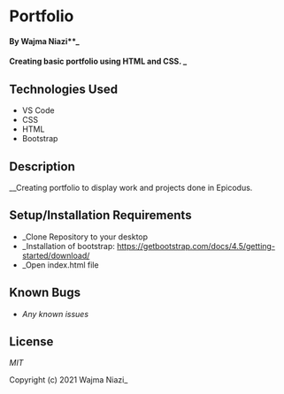 # Portfolio

#### By Wajma Niazi**_

#### Creating basic portfolio using HTML and CSS. _

## Technologies Used

* VS Code
* CSS 
* HTML 
* Bootstrap

## Description

__Creating portfolio to display work and projects done in Epicodus. 

## Setup/Installation Requirements

* _Clone Repository to your desktop  
* _Installation of bootstrap: https://getbootstrap.com/docs/4.5/getting-started/download/
* _Open index.html file 

## Known Bugs
* _Any known issues_

## License

_MIT_

Copyright (c) 2021 Wajma Niazi_